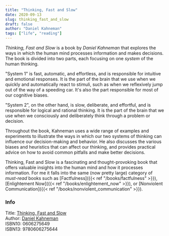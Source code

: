 ```yaml
---
title: "Thinking, Fast and Slow"
date: 2020-09-13
slug: thinking_fast_and_slow
draft: false
author: "Daniel Kahneman"
tags: ["life", "reading"]
---
```


_Thinking, Fast and Slow_ is a book by _Daniel Kahneman_ that explores the ways in which the human mind processes
information and makes decisions. The book is divided into two parts, each focusing on one _system_ of the human thinking.

"System 1" is fast, automatic, and effortless, and is responsible for intuitive and emotional responses. It is the part
of the brain that we use when we quickly and automatically react to stimuli, such as when we reflexively jump out of the
way of a speeding car. It's also the part responsible for most of our cognitive biases.

"System 2", on the other hand, is slow, deliberate, and effortful, and is responsible for logical and rational thinking.
It is the part of the brain that we use when we consciously and deliberately think through a problem or decision.

Throughout the book, Kahneman uses a wide range of examples and experiments to illustrate the ways in which our two
systems of thinking can influence our decision-making and behavior. He also discusses the various biases and heuristics
that can affect our thinking, and provides practical advice on how to avoid common pitfalls and make better decisions.

Thinking, Fast and Slow is a fascinating and thought-provoking book that offers valuable insights into the
human mind and how it processes information. For me it falls into the same (now pretty large) category of _must-read_
books such as [Factfulness]({{< ref "/books/factfulness" >}}), [Enlightement Now]({{< ref "/books/enlightement_now" >}}),
or [Nonviolent Communication]({{< ref "/books/nonviolent_communication" >}}).

### Info

Title: [Thinking, Fast and Slow](https://en.wikipedia.org/wiki/Thinking,_Fast_and_Slow)\
Author: [Daniel Kahneman](https://en.wikipedia.org/wiki/Daniel_Kahneman)\
ISBN10: 0606275649\
ISBN13: 9780606275644

